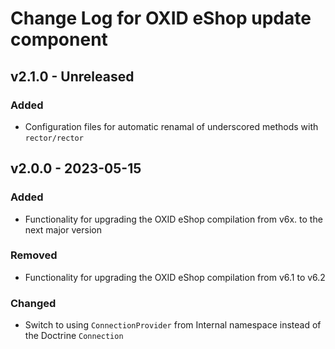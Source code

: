 # Change Log for OXID eShop update component

## v2.1.0 - Unreleased

### Added

- Configuration files for automatic renamal of underscored methods with `rector/rector`

## v2.0.0 - 2023-05-15

### Added

- Functionality for upgrading the OXID eShop compilation from v6x. to the next major version

### Removed

- Functionality for upgrading the OXID eShop compilation from v6.1 to v6.2

### Changed
- Switch to using `ConnectionProvider` from Internal namespace instead of the Doctrine `Connection`
